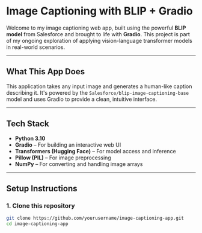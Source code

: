 # Image Captioning with BLIP + Gradio

Welcome to my image captioning web app, built using the powerful **BLIP model** from Salesforce and brought to life with **Gradio**. This project is part of my ongoing exploration of applying vision-language transformer models in real-world scenarios.

---

## What This App Does

This application takes any input image and generates a human-like caption describing it. It's powered by the `Salesforce/blip-image-captioning-base` model and uses Gradio to provide a clean, intuitive interface.

---

## Tech Stack

- **Python 3.10**
- **Gradio** – For building an interactive web UI
- **Transformers (Hugging Face)** – For model access and inference
- **Pillow (PIL)** – For image preprocessing
- **NumPy** – For converting and handling image arrays

---

## Setup Instructions

### 1. Clone this repository
```bash
git clone https://github.com/yourusername/image-captioning-app.git
cd image-captioning-app
